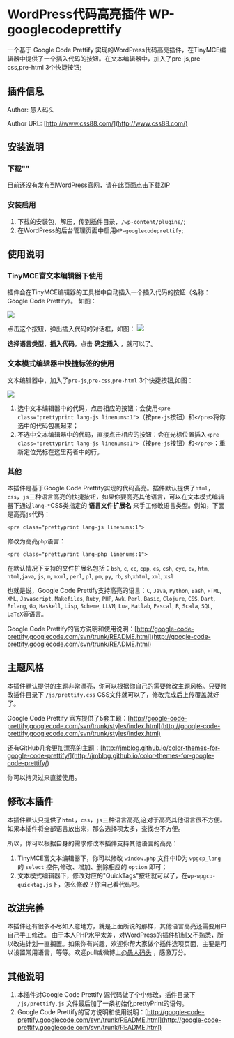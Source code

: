 WordPress代码高亮插件 WP-googlecodeprettify
=====
一个基于 Google Code Prettify 实现的WordPress代码高亮插件，在TinyMCE编辑器中提供了一个插入代码的按钮。在文本编辑器中，加入了pre-js,pre-css,pre-html 3个快捷按钮;

插件信息
------
Author: 愚人码头

Author URL:  [http://www.css88.com/](http://www.css88.com/)

安装说明
-----
### 下载""

目前还没有发布到WordPress官网，请在此页面[点击下载ZIP](https://github.com/feiwen8772/wp-googlecodeprettify/archive/master.zip)

### 安装启用

1. 下载的安装包，解压，传到插件目录，`/wp-content/plugins/`;
2. 在WordPress的后台管理页面中启用`WP-googlecodeprettify`; 

使用说明
-----
### TinyMCE富文本编辑器下使用
插件会在TinyMCE编辑器的工具栏中自动插入一个插入代码的按钮（名称：Google Code Prettify）。
如图：

![](https://github.com/feiwen8772/wp-googlecodeprettify/blob/master/doc/DCF4C61F-B524-4F71-8CE9-18E13BE2FEAB.png?raw=true)

点击这个按钮，弹出插入代码的对话框，如图：
![](https://github.com/feiwen8772/wp-googlecodeprettify/blob/master/doc/3CDAF47C-2C34-4101-A309-3E1D3D7DF907.png?raw=true)

**选择语言类型**，**插入代码**，点击 **确定插入** ，就可以了。

### 文本模式编辑器中快捷标签的使用
文本编辑器中，加入了`pre-js`,`pre-css`,`pre-html` 3个快捷按钮,如图：

![](https://github.com/feiwen8772/wp-googlecodeprettify/blob/master/doc/CEB25F25-57D9-4353-9EEB-E90E341B049C.png?raw=true)

1. 选中文本编辑器中的代码，点击相应的按钮：会使用`<pre class="prettyprint lang-js linenums:1">`（按`pre-js`按钮）和`</pre>`将你选中的代码包裹起来；
2. 不选中文本编辑器中的代码，直接点击相应的按钮：会在光标位置插入`<pre class="prettyprint lang-js linenums:1">`（按`pre-js`按钮）和`</pre>`；重新定位光标在这里两者中的行。

### 其他
本插件是基于Google Code Prettify实现的代码高亮。插件默认提供了`html`，`css`，`js`三种语言高亮的快捷按钮，如果你要高亮其他语言，可以在文本模式编辑器下通过`lang-*`CSS类指定的 **语言文件扩展名** 来手工修改语言类型。例如，下面是高亮`js`代码：

`<pre class="prettyprint lang-js linenums:1">`

修改为高亮`php`语言：

`<pre class="prettyprint lang-php linenums:1">`

在默认情况下支持的文件扩展名包括：`bsh`, `c`, `cc`, `cpp`, `cs`, `csh`, `cyc`, `cv`, `htm`, `html`,`java`, `js`, `m`, `mxml`, `perl`, `pl`, `pm`, `py`, `rb`, `sh`,`xhtml`, `xml`, `xsl`

 也就是说，Google Code Prettify支持高亮的语言：`C`, `Java`, `Python`, `Bash`, `HTML`, `XML`, `Javascript`, `Makefiles`, `Ruby`, `PHP`, `Awk`, `Perl`, `Basic`, `Clojure`, `CSS`, `Dart`, `Erlang`, `Go`, `Haskell`, `Lisp`, `Scheme`, `LLVM`, `Lua`, `Matlab`, `Pascal`, `R`, `Scala`, `SQL`, `LaTeX`等语言。

Google Code Prettify的官方说明和使用说明：[http://google-code-prettify.googlecode.com/svn/trunk/README.html](http://google-code-prettify.googlecode.com/svn/trunk/README.html)

主题风格
-----
本插件默认提供的主题非常漂亮，你可以根据你自己的需要修改主题风格。只要修改插件目录下 `/js/prettify.css` CSS文件就可以了，修改完成后上传覆盖就好了。

Google Code Prettify 官方提供了5套主题：[http://google-code-prettify.googlecode.com/svn/trunk/styles/index.html](http://google-code-prettify.googlecode.com/svn/trunk/styles/index.html)

还有GitHub几套更加漂亮的主题：[http://jmblog.github.io/color-themes-for-google-code-prettify/](http://jmblog.github.io/color-themes-for-google-code-prettify/)

你可以拷贝过来直接使用。

修改本插件
-----
本插件默认只提供了`html`，`css`，`js`三种语言高亮,这对于高亮其他语言很不方便。如果本插件将全部语言放出来，那么选择项太多，查找也不方便。

所以，你可以根据自身的需求修改本插件支持其他语言的高亮：

1. TinyMCE富文本编辑器下，你可以修改 `window.php` 文件中ID为 `wpgcp_lang` 的 `select` 控件,修改、增加、删除相应的 `option` 即可；
2. 文本模式编辑器下，修改对应的"QuickTags"按钮就可以了，在`wp-wpgcp-quicktag.js`下，怎么修改？你自己看代码吧。

改进完善
-----
本插件还有很多不尽如人意地方，就是上面所说的那样，其他语言高亮还需要用户自己手工修改。
由于本人PHP水平太差，对WordPress的插件机制又不熟悉，所以改进计划一直搁置。如果你有兴趣，欢迎你帮大家做个插件选项页面，主要是可以设置常用语言，等等。欢迎pull或微博上[@愚人码头](http://weibo.com/148246293) ，感激万分。

其他说明
-----
1. 本插件对Google Code Prettify 源代码做了个小修改，插件目录下 `/js/prettify.js` 文件最后加了一条初始化prettyPrint的语句。
2. Google Code Prettify的官方说明和使用说明：[http://google-code-prettify.googlecode.com/svn/trunk/README.html](http://google-code-prettify.googlecode.com/svn/trunk/README.html)